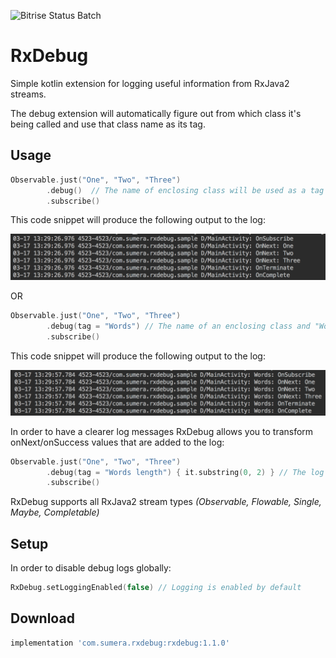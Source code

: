 ![Bitrise Status Batch](https://www.bitrise.io/app/a1b4cf0e7fbe4f37/status.svg?token=6OMQfWN2YTSCYO9SXU-v3w&branch=master)

# RxDebug
Simple kotlin extension for logging useful information from RxJava2 streams.

The debug extension will automatically figure out from which class it's being called and use that class name as its tag.

## Usage
```Kotlin
Observable.just("One", "Two", "Three")
        .debug()  // The name of enclosing class will be used as a tag
        .subscribe()
```

This code snippet will produce the following output to the log:

<img src="images/log_without_tag.png" width="800">

OR

```Kotlin
Observable.just("One", "Two", "Three")
        .debug(tag = "Words") // The name of an enclosing class and "Words" will be used as a tag
        .subscribe()
```

This code snippet will produce the following output to the log:

<img src="images/log_with_tag.png" width="800">

In order to have a clearer log messages RxDebug allows you to transform onNext/onSuccess values that are added to the log:

```Kotlin
Observable.just("One", "Two", "Three")
        .debug(tag = "Words length") { it.substring(0, 2) } // The log for onNext values will contain "On", "Tw", "Th"
        .subscribe()
```

RxDebug supports all RxJava2 stream types _(Observable, Flowable, Single, Maybe, Completable)_

## Setup

In order to disable debug logs globally:

```Kotlin
RxDebug.setLoggingEnabled(false) // Logging is enabled by default
```

## Download
```groovy
implementation 'com.sumera.rxdebug:rxdebug:1.1.0'
```
